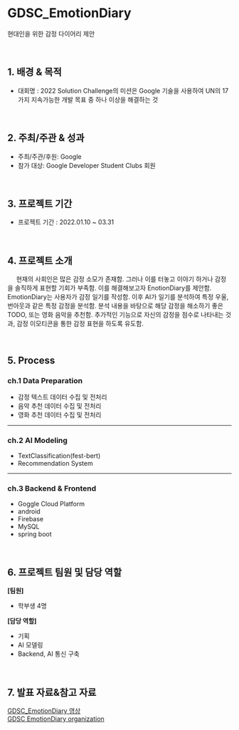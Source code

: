 # GDSC_EmotionDiary
현대인을 위한 감정 다이어리 제안

<br/>

## 1. 배경 & 목적
 
- 대회명 : 2022 Solution Challenge의 미션은 Google 기술을 사용하여 UN의 17가지 지속가능한 개발 목표 중 하나 이상을 해결하는 것
<br/>

## 2. 주최/주관 & 성과

- 주최/주관/후원: Google
- 참가 대상: Google Developer Student Clubs 회원

<br/>

## 3. 프로젝트 기간

- 프로젝트 기간 : 2022.01.10 ~ 03.31

<br/>

## 4. 프로젝트 소개

&nbsp;&nbsp;&nbsp;&nbsp; 현재의 사회인은 많은 감정 소모가 존재함. 그러나 이를 터놓고 이야기 하거나 감정을 솔직하게 표현할 기회가 부족함. 이를 해결해보고자 EnotionDiary를 제안함. EmotionDiary는 사용자가 감정 일기를 작성함. 이후 AI가 일기를 분석하여 특정 우울, 번아웃과 같은 특정 감정을 분석함. 분석 내용을 바탕으로 해당 감정을 해소하기 좋은 TODO, 또는 영화 음악을 추천함. 추가적인 기능으로 자신의 감정을 점수로 나타내는 것과, 감정 이모티콘을 통한 감정 표현을 하도록 유도함.

<br/>

## 5. Process

### ch.1 Data Preparation 

- 감정 텍스트 데이터 수집 및 전처리
- 음악 추천 데이터 수집 및 전처리
- 영화 추천 데이터 수집 및 전처리

---

### ch.2 AI Modeling  

- TextClassification(fest-bert)
- Recommendation System
---

### ch.3 Backend & Frontend

- Goggle Cloud Platform
- android
- Firebase
- MySQL
- spring boot

<br/>

## 6. 프로젝트 팀원 및 담당 역할

**[팀원]**

- 학부생 4명

**[담당 역할]**

- 기획
- AI 모델링
- Backend, AI 통신 구축

<br/>

## 7. 발표 자료&참고 자료

[GDSC_EmotionDiary 영상](https://www.youtube.com/watch?v=NavnIGM5ckc)  
[GDSC EmotionDiary organization](https://github.com/SolutionChallengeGDSC)
